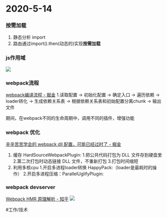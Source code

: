 # 2020-5-14
### 按需加载
1. 静态分析 import
2. 路由通过import().then(动态的)实现**按需加载**

### js作用域
![]('./assets/this.jpg')

### webpack流程
[webpack编译流程 - 掘金](https://juejin.im/post/5d70b186f265da03e1689864)
1.读取配置 -> 初始化配置 -> 确定入口 -> 遍历依赖 -> loader转化 -> 生成依赖关系表 -> 根据依赖关系表和初始配置分离chunk -> 输出文件

期间，在webpack不同的生命周期中，调用不同的插件，增强功能

### webpack 优化
[辛辛苦苦学会的 webpack dll 配置，可能已经过时了 - 掘金](https://juejin.im/post/5d8aac8fe51d4578477a6699)
1. 缓存 HardSourceWebpackPlugin:
1.把公共代码打包为 DLL 文件存到硬盘里
2.第二次打包时动态链接 DLL 文件，不重新打包
3.打包时间缩短
2. 利用多核cpu
1.开启多进程loader转换 HappyPack:（loader是最耗时的操作）
2.开启多进程压缩：ParallelUglifyPlugin:

### webpack devserver
[Webpack HMR 原理解析 - 知乎](https://zhuanlan.zhihu.com/p/30669007)
![]('./assets/webpack-dev-server.jpg')

#工作/技术
